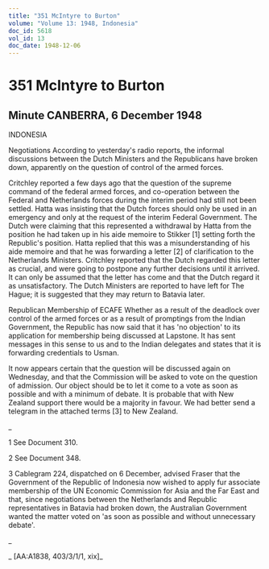 ```yaml
---
title: "351 McIntyre to Burton"
volume: "Volume 13: 1948, Indonesia"
doc_id: 5618
vol_id: 13
doc_date: 1948-12-06
---
```


# 351 McIntyre to Burton

## Minute CANBERRA, 6 December 1948

INDONESIA

Negotiations According to yesterday's radio reports, the informal discussions between the Dutch Ministers and the Republicans have broken down, apparently on the question of control of the armed forces.

Critchley reported a few days ago that the question of the supreme command of the federal armed forces, and co-operation between the Federal and Netherlands forces during the interim period had still not been settled. Hatta was insisting that the Dutch forces should only be used in an emergency and only at the request of the interim Federal Government. The Dutch were claiming that this represented a withdrawal by Hatta from the position he had taken up in his aide memoire to Stikker [1] setting forth the Republic's position. Hatta replied that this was a misunderstanding of his aide memoire and that he was forwarding a letter [2] of clarification to the Netherlands Ministers. Critchley reported that the Dutch regarded this letter as crucial, and were going to postpone any further decisions until it arrived. It can only be assumed that the letter has come and that the Dutch regard it as unsatisfactory. The Dutch Ministers are reported to have left for The Hague; it is suggested that they may return to Batavia later.

Republican Membership of ECAFE Whether as a result of the deadlock over control of the armed forces or as a result of promptings from the Indian Government, the Republic has now said that it has 'no objection' to its application for membership being discussed at Lapstone. It has sent messages in this sense to us and to the Indian delegates and states that it is forwarding credentials to Usman.

It now appears certain that the question will be discussed again on Wednesday, and that the Commission will be asked to vote on the question of admission. Our object should be to let it come to a vote as soon as possible and with a minimum of debate. It is probable that with New Zealand support there would be a majority in favour. We had better send a telegram in the attached terms [3] to New Zealand.

_

1 See Document 310.

2 See Document 348.

3 Cablegram 224, dispatched on 6 December, advised Fraser that the Government of the Republic of Indonesia now wished to apply fur associate membership of the UN Economic Commission for Asia and the Far East and that, since negotiations between the Netherlands and Republic representatives in Batavia had broken down, the Australian Government wanted the matter voted on 'as soon as possible and without unnecessary debate'.

_

_ [AA:A1838, 403/3/1/1, xix]_
